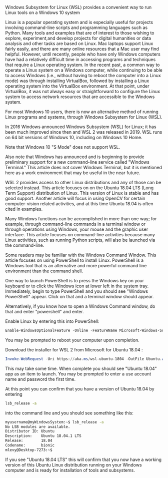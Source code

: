 Windows Subsystem for Linux (WSL) provides a convenient way to run Linux tools on a Windows 10 system

Linux is a popular operating system and is especially useful for projects involving command-line scripts and programming languages such as Python. Many tools and examples that are of interest to those wishing to explore, experiment,and develop projects for digital humanities or data analysis and other tasks are based on Linux. Mac laptops support Linux fairly easily, and there are many online resources that a Mac user may find helpful. However, until recently, people who have only Windows computers have had a relatively difficult time in accessing programs and techniques that require a Linux operating system. In the recent past, a common way to operate a Linux system on a Windows computer, while continuing to be able to access Windows (i.e., without having to reboot the computer into a Linux mode) was through installing VirtualBox, followed by installing a Linux operating system into the VirtualBox environment. At that point, under VirtualBox, it was not always easy or straightforward to configure the Linux system to access network resources that are accessible to the Windows system.

For most Windows 10 users, there is now an alternative method of running Linux programs and systems, through Windows Subsystem for Linux (WSL).

In 2016 Windows announced Windows Subsystem (WSL) for Linux; it has been much improved since then and WSL 2 was released in 2019. WSL runs on 64 bit versions of Windows 10, including on Windows 10 Home.

Note that Windows 10 "S Mode" does not support WSL.

Also note that Windows has announced and is beginning to provide preliminary support for a new command-line service called "Windows Terminal." This article does not cover Windows Terminal, but it is mentioned here as a work environment that may be useful in the near future.

WSL 2 provides access to other Linux distributions and any of those can be selected instead. This article focuses on on the Ubuntu 18.04 LTS (Long Term Support) distribution of Linux. This version of Linux is stable and has good support. Another article will focus in using OpenCV for certain computer-vision related activities, and at this time Ubuntu 18.04 is often cited in examples.

Many Windows functions can be accomplished in more than one way; for example, through command-line commands in a terminal window or through operations using Windows, your mouse and the graphic user interface. This article focuses on command-line activities because many Linux activities, such as running Python scripts, will also be launched via the command-line.

Some readers may be familiar with the Windows Command Window. This article focuses on using PowerShell to install Linux. PowerShell is a Windows tool that is an alternative and more powerful command line environment than the command shell.

One way to launch PowerShell is to press the Windows key on your keyboard or to click the Windows icon at lower left in the system tray. Immediately, begin to type PowerShell and you should see "Windows PowerShell" appear. Click on that and a terminal window should appear.

Alternatively, if you know how to open a Windows Command window, do that and enter "powershell" and enter.

Enable Linux by entering this into PowerShell:

```PowerShell
Enable-WindowsOptionalFeature -Online -FeatureName Microsoft-Windows-Subsystem-Linux
```

You may be prompted to reboot your computer upon completion.

Download the installer for WSL 2 from Microsoft for Ubuntu 18.04 :

```PowerShell
Invoke-WebRequest -Uri https://aka.ms/wsl-ubuntu-1804 -OutFile Ubuntu.appx -UseBasicParsing
```

This may take some time. When complete you should see "Ubuntu 18.04" app as an item to launch. You may be prompted to enter a use account name and password the first time.

At this point you can confirm that you have a version of Ubuntu 18.04 by entering

```bash
lsb_release -a
```
into the command line and you should see something like this:
```bash
myusername@myWindowsSystem:~$ lsb_release -a
No LSB modules are available.
Distributor ID: Ubuntu
Description:    Ubuntu 18.04.1 LTS
Release:        18.04
Codename:       bionic
mlevy@Desktop-7273:~$
```

If you see "Ubuntu 18.04 LTS" this will confirm that you now have a working version of this Ubuntu Linux distribution running on your Windows computer and is ready for installation of tools and subsystems.
